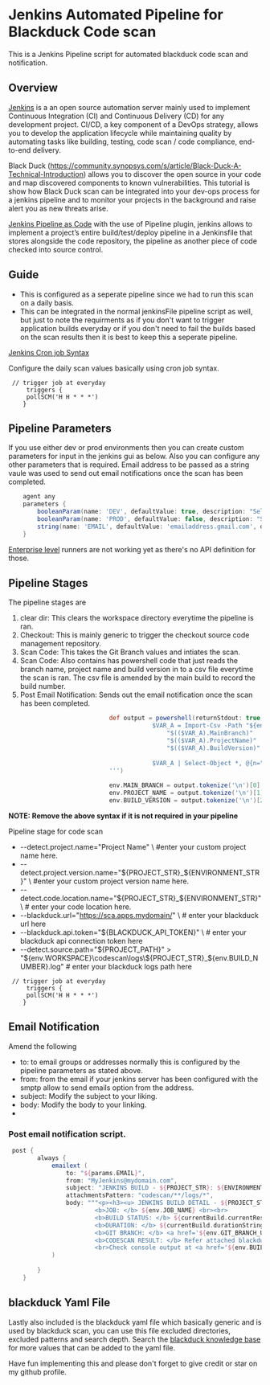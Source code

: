 # Jenkins Automated Pipeline for Blackduck Code scan
This is a Jenkins Pipeline script for automated blackduck code scan and notification.


## Overview

[Jenkins](https://www.jenkins.io/) is a an open source automation server mainly used to implement Continuous Integration (CI) and Continuous Delivery (CD) for any development project. CI/CD, a key component of a DevOps strategy, allows you to develop the application lifecycle while maintaining quality by automating tasks like building, testing, code scan / code compliance, end-to-end delivery.

Black Duck (https://community.synopsys.com/s/article/Black-Duck-A-Technical-Introduction) allows you to discover the open source in your code and map discovered components to known vulnerabilities. This tutorial is show how Black Duck scan can be integrated into your dev-ops process for a jenkins pipeline and to monitor your projects in the background and raise alert you as new threats arise.

[Jenkins Pipeline as Code](https://www.jenkins.io/solutions/pipeline/) with the use of Pipeline plugin, jenkins allows to implement a project’s entire build/test/deploy pipeline in a Jenkinsfile that stores alongside the code repository, the pipeline as another piece of code checked into source control.


## Guide

- This is configured as a seperate pipeline since we had to run this scan on a daily basis. 
- This can be integrated in the normal jenkinsFile pipeline script as well, but just to note the requirments as if you don't want to trigger application builds everyday or if you don't need to fail the builds based on the scan results then it is best to keep this a seperate pipeline.

[Jenkins Cron job Syntax](https://www.jenkins.io/doc/book/pipeline/syntax/cron-syntax)

Configure the daily scan values basically using cron job syntax.

```
 // trigger job at everyday
     triggers {
     pollSCM('H H * * *')
    }
```

## Pipeline Parameters 

If you use either dev or prod environments then you can create custom parameters for input in the jenkins gui as below. Also you can configure any other parameters that is required. Email address to be passed as a string vaule was used to send out email notifications once the scan has been completed.

```groovy
    agent any
    parameters {
        booleanParam(name: 'DEV', defaultValue: true, description: "Select Dev build option")
        booleanParam(name: 'PROD', defaultValue: false, description: "Select Prod build option")
        string(name: 'EMAIL', defaultValue: 'emailaddress.gmail.com', description: 'Email notification')
    }
```

[Enterprise level](https://docs.github.com/en/enterprise-server@2.22/actions/hosting-your-own-runners/adding-self-hosted-runners#adding-a-self-hosted-runner-to-an-enterprise) runners are not working yet as there's no API definition for those.

## Pipeline Stages 

The pipeline stages are

1. clear dir: This clears the workspace directory everytime the pipeline is ran.
2. Checkout: This is mainly generic to trigger the checkout source code management repository.
3. Scan Code: This takes the Git Branch values and intiates the scan. 
4. Scan Code: Also contains has powershell code that just reads the branch name, project name and build version in to a csv file everytime the scan is ran. The csv file is amended by the main build to record the build number.
5. Post Email Notification: Sends out the email notification once the scan has been completed.


```groovy
                            def output = powershell(returnStdout: true, script:'''
                                        $VAR_A = Import-Csv -Path "${env:JENKINS_COMMON}\\csvlocation\\csvfile.csv"                   
                                            "$(($VAR_A).MainBranch)"
                                            "$(($VAR_A).ProjectName)"
                                            "$(($VAR_A).BuildVersion)" 
                                        
                                        $VAR_A | Select-Object *, @{n="Blackduck";e={"${env:JOB_BASE_NAME}"}} | Export-CSV "${env:JENKINS_COMMON}\\csvlocation\\csvfile.csv -NoTypeInformation
                            ''')
                                        
                            env.MAIN_BRANCH = output.tokenize('\n')[0].trim()
                            env.PROJECT_NAME = output.tokenize('\n')[1].trim()
                            env.BUILD_VERSION = output.tokenize('\n')[2].trim()
```
**NOTE: Remove the above syntax if it is not required in your pipeline**


Pipeline stage for code scan 
- --detect.project.name="Project Name" \ #enter your custom project name here.
- --detect.project.version.name="${PROJECT_STR}_${ENVIRONMENT_STR}" \ #enter your custom project version name here.
- --detect.code.location.name="${PROJECT_STR}_${ENVIRONMENT_STR}" \ # enter your code location here.
- --blackduck.url="https://sca.apps.mydomain/" \ # enter your blackduck url here 
- --blackduck.api.token="${BLACKDUCK_API_TOKEN}" \ # enter your blackduck api connection token here
- --detect.source.path="${PROJECT_PATH}" > "${env.WORKSPACE}\\codescan\\logs\\${PROJECT_STR}_${env.BUILD_NUMBER}.log" # enter your blackduck logs path here

```
 // trigger job at everyday
     triggers {
     pollSCM('H H * * *')
    }
```

## Email Notification

Amend the following 

- to: to email groups or addresses normally this is configured by the pipeline parameters as stated above.
- from: from the email if your jenkins server has been configured with the smptp allow to send emails option from the address.
- subject: Modify the subject to your liking.
- body: Modify the body to your linking.
- 
### Post email notification script.
```groovy
 post {
        always {
            emailext (
                to: "${params.EMAIL}",
                from: "MyJenkins@mydomain.com",
                subject: "JENKINS BUILD - ${PROJECT_STR}: ${ENVIRONMENT_STR} - ${currentBuild.currentResult}",
                attachmentsPattern: "codescan/**/logs/*",
                body: """<p><h3><u> JENKINS BUILD DETAIL - ${PROJECT_STR}_${env.BUILD_NUMBER} </u></h3><br>
                        <b>JOB: </b> ${env.JOB_NAME} <br><br>
                        <b>BUILD STATUS: </b> ${currentBuild.currentResult} <br><br>
                        <b>DURATION: </b> ${currentBuild.durationString} <br><br>
                        <b>GIT BRANCH: </b> <a href='${env.GIT_BRANCH_URL}'>${env.GIT_BRANCH}</a> <br><br>
                        <b>CODESCAN RESULT: </b> Refer attached blackduck and Checkmarx codescan logs <br>
                        <br>Check console output at <a href='${env.BUILD_URL}'>${env.JOB_NAME} [${env.BUILD_NUMBER}]</a></p>""",
            )  
            
        }
    }
```

## blackduck Yaml File
Lastly also included is the blackduck yaml file which basically generic and is used by blackduck scan, you can use this file excluded directories, excluded patterns and search depth. Search the [blackduck knowledge base](https://community.synopsys.com/s/black-duck-knowledgebase) for more values that can be added to the yaml file. 


Have fun implementing this and please don't forget to give credit or star on my github profile.
